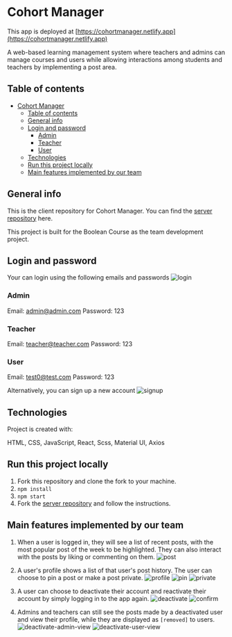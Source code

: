 # Cohort Manager

This app is deployed at [https://cohortmanager.netlify.app](https://cohortmanager.netlify.app)

A web-based learning management system where teachers and admins can manage courses and users while allowing interactions among students and teachers by implementing a post area.

## Table of contents

- [Cohort Manager](#cohort-manager)
  - [Table of contents](#table-of-contents)
  - [General info](#general-info)
  - [Login and password](#login-and-password)
    - [Admin](#admin)
    - [Teacher](#teacher)
    - [User](#user)
  - [Technologies](#technologies)
  - [Run this project locally](#run-this-project-locally)
  - [Main features implemented by our team](#main-features-implemented-by-our-team)

## General info

This is the client repository for Cohort Manager. You can find the [server repository](https://github.com/ning905/team-dev-server-c6) here.

This project is built for the Boolean Course as the team development project.

## Login and password

Your can login using the following emails and passwords
![login](ReadmeImg/login.png)

### Admin

Email: admin@admin.com
Password: 123

### Teacher

Email: teacher@teacher.com
Password: 123

### User

Email: test0@test.com
Password: 123

Alternatively, you can sign up a new account
![signup](ReadmeImg/signup.png)

## Technologies

Project is created with:

HTML, CSS, JavaScript, React, Scss, Material UI, Axios

## Run this project locally

1. Fork this repository and clone the fork to your machine.
2. `npm install`
3. `npm start`
4. Fork the [server repository](https://github.com/ning905/team-dev-server-c6) and follow the instructions.

## Main features implemented by our team

1. When a user is logged in, they will see a list of recent posts, with the most popular post of the week to be highlighted. They can also interact with the posts by liking or commenting on them.
   ![post](ReadmeImg/post-admin.png)

2. A user's profile shows a list of that user's post history. The user can choose to pin a post or make a post private.
   ![profile](ReadmeImg/profile.png)
   ![pin](ReadmeImg/pin-post.png)
   ![private](ReadmeImg/private-post.png)

3. A user can choose to deactivate their account and reactivate their account by simply logging in to the app again.
   ![deactivate](ReadmeImg/deactivate-account.png)
   ![confirm](ReadmeImg/confirm-deactivation.png)

4. Admins and teachers can still see the posts made by a deactivated user and view their profile, while they are displayed as `[removed]` to users.
   ![deactivate-admin-view](ReadmeImg/deactivated-admin-view.png)
   ![deactivate-user-view](ReadmeImg/deactivated-user-view.png)
